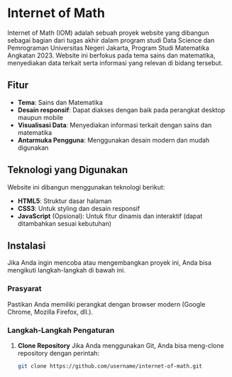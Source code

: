# Internet of Math

Internet of Math (IOM) adalah sebuah proyek website yang dibangun sebagai bagian dari tugas akhir dalam program studi Data Science dan Pemrograman Universitas Negeri Jakarta, Program Studi Matematika Angkatan 2023. Website ini berfokus pada tema sains dan matematika, menyediakan data terkait serta informasi yang relevan di bidang tersebut.

## Fitur

- **Tema**: Sains dan Matematika
- **Desain responsif**: Dapat diakses dengan baik pada perangkat desktop maupun mobile
- **Visualisasi Data**: Menyediakan informasi terkait dengan sains dan matematika
- **Antarmuka Pengguna**: Menggunakan desain modern dan mudah digunakan

## Teknologi yang Digunakan

Website ini dibangun menggunakan teknologi berikut:
- **HTML5**: Struktur dasar halaman
- **CSS3**: Untuk styling dan desain responsif
- **JavaScript** (Opsional): Untuk fitur dinamis dan interaktif (dapat ditambahkan sesuai kebutuhan)

## Instalasi

Jika Anda ingin mencoba atau mengembangkan proyek ini, Anda bisa mengikuti langkah-langkah di bawah ini.

### Prasyarat

Pastikan Anda memiliki perangkat dengan browser modern (Google Chrome, Mozilla Firefox, dll.).

### Langkah-Langkah Pengaturan

1. **Clone Repository**
   Jika Anda menggunakan Git, Anda bisa meng-clone repository dengan perintah:
   ```bash
   git clone https://github.com/username/internet-of-math.git
